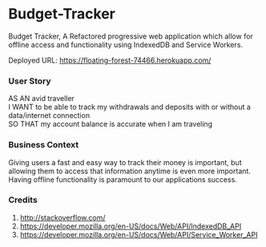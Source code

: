 # Budget-Tracker
Budget Tracker, A Refactored progressive web application which allow for offline access and functionality using IndexedDB and Service Workers.

Deployed URL: https://floating-forest-74466.herokuapp.com/

### User Story

AS AN avid traveller  
I WANT to be able to track my withdrawals and deposits with or without a data/internet connection  
SO THAT my account balance is accurate when I am traveling  

### Business Context

Giving users a fast and easy way to track their money is important, but allowing them to access that information anytime is even more important. Having offline functionality is paramount to our applications success.

### Credits

1. http://stackoverflow.com/
2. https://developer.mozilla.org/en-US/docs/Web/API/IndexedDB_API
3. https://developer.mozilla.org/en-US/docs/Web/API/Service_Worker_API
